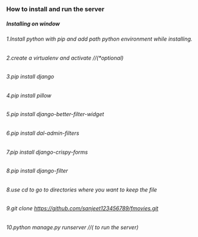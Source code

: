 ### How to install and run the server

##### Installing on window 
###### 1.Install python with pip  and add path python environment while installing.
###### 2.create a virtualenv and activate //(*optional) 
###### 3.pip install django
###### 4.pip install pillow
###### 5.pip install django-better-filter-widget
###### 6.pip install dal-admin-filters
###### 7.pip install django-crispy-forms
###### 8.pip install django-filter
###### 8.use cd to go to directories where you want to keep the file
###### 9.git clone https://github.com/sanjeet123456789/fmovies.git
###### 10.python manage.py runserver //( to run the server)
